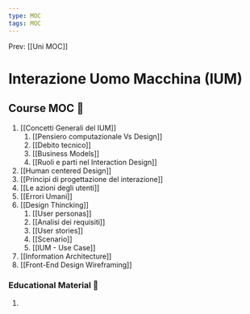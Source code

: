 ```yaml
---
type: MOC 
tags: MOC
---
```


Prev: [[Uni MOC]]

# Interazione Uomo Macchina (IUM)

## Course MOC  📒
1. [[Concetti Generali del IUM]]
	1. [[Pensiero computazionale Vs Design]]
	2. [[Debito tecnico]]
	3. [[Business Models]]
	4. [[Ruoli e parti nel Interaction Design]]
2. [[Human centered Design]]
3. [[Principi di progettazione del interazione]]
4. [[Le azioni degli utenti]]
5. [[Errori Umani]]
6. [[Design Thincking]]
	1. [[User personas]]
	2. [[Analisi dei requisiti]]
	3. [[User stories]]
	4. [[Scenario]]
	5. [[IUM - Use Case]]
7. [[Information Architecture]]
8. [[Front-End Design Wireframing]]

### Educational Material 🧱
1. 
